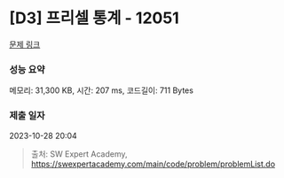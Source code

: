 # [D3] 프리셀 통계 - 12051 

[문제 링크](https://swexpertacademy.com/main/code/problem/problemDetail.do?contestProbId=AXmwMidaSLIDFARX) 

### 성능 요약

메모리: 31,300 KB, 시간: 207 ms, 코드길이: 711 Bytes

### 제출 일자

2023-10-28 20:04



> 출처: SW Expert Academy, https://swexpertacademy.com/main/code/problem/problemList.do